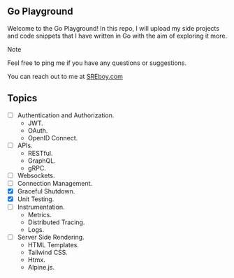 Go Playground
-------------
Welcome to the Go Playground! In this repo, I will upload my side projects and code snippets that I have written in Go with the aim of exploring it more.

> [!NOTE]
> Feel free to ping me if you have any questions or suggestions.
> 
> You can reach out to me at [SREboy.com](https://www.sreboy.com/)

## Topics
- [ ] Authentication and Authorization.
    - JWT.
    - OAuth.
    - OpenID Connect.
- [ ] APIs.
    - RESTful.
    - GraphQL.
    - gRPC.
- [ ] Websockets.
- [ ] Connection Management.
- [X] Graceful Shutdown.
- [X] Unit Testing.
- [ ] Instrumentation.
    - Metrics.
    - Distributed Tracing.
    - Logs.
- [ ] Server Side Rendering.
    - HTML Templates.
    - Tailwind CSS.
    - Htmx.
    - Alpine.js.
